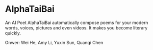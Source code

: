 # AlphaTaiBai
An AI Poet AlphaTaiBai automatically compose poems for your modern words, voices, pictures and even videos. It makes you become literary quickly.

Onwer: Wei He, Amy Li, Yuxin Sun, Quanqi Chen
